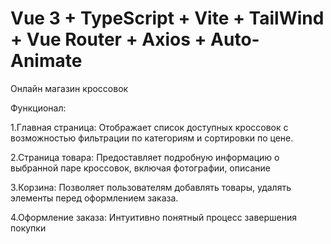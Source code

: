 # Vue 3 + TypeScript + Vite + TailWind + Vue Router + Axios + Auto-Animate

Онлайн магазин кроссовок

Функционал:

1.Главная страница: Отображает список доступных кроссовок с возможностью фильтрации по категориям и сортировки по цене.

2.Страница товара: Предоставляет подробную информацию о выбранной паре кроссовок, включая фотографии, описание

3.Корзина: Позволяет пользователям добавлять товары, удалять элементы перед оформлением заказа.

4.Оформление заказа: Интуитивно понятный процесс завершения покупки
